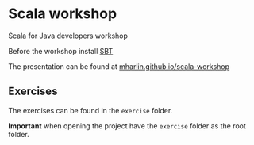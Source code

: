 # Scala workshop
Scala for Java developers workshop

Before the workshop install [SBT](https://www.scala-sbt.org/)

The presentation can be found at [mharlin.github.io/scala-workshop](https://mharlin.github.io/scala-workshop/)

## Exercises

The exercises can be found in the `exercise` folder.

**Important** when opening the project have the `exercise` folder as the root folder.